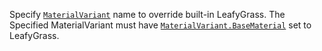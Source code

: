 Specify [`MaterialVariant`](https://create.roblox.com/docs/reference/engine/classes/MaterialVariant) name to override built-in LeafyGrass. The
Specified MaterialVariant must have [`MaterialVariant.BaseMaterial`](https://create.roblox.com/docs/reference/engine/classes/MaterialVariant#BaseMaterial)
set to LeafyGrass.